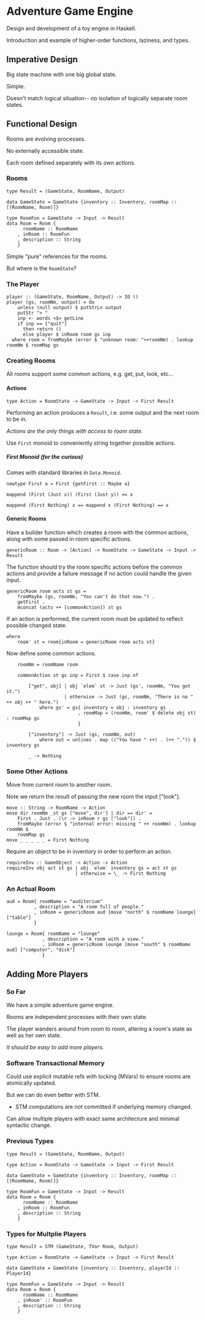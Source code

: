 Adventure Game Engine
====

Design and development of a toy engine in Haskell.

Introduction and example of higher-order functions, laziness, and types.

Imperative Design
----

Big state machine with one big global state.

Simple.

Doesn't match logical situation-- no isolation of logically separate room states.

Functional Design
----

Rooms are evolving processes.

No externally accessible state.

Each room defined separately with its own actions.


### Rooms 

~~~{.haskell}
type Result = (GameState, RoomName, Output)

data GameState = GameState {inventory :: Inventory, roomMap :: [(RoomName, Room)]}

type RoomFun = GameState -> Input -> Result
data Room = Room {
      roomName :: RoomName
    , inRoom :: RoomFun
    , description :: String
    }
~~~

Simple "pure" references for the rooms.

But where is the `RoomState`?

### The Player

~~~{.haskell}
player :: (GameState, RoomName, Output) -> IO ()
player (gs, roomNm, output) = do
    unless (null output) $ putStrLn output
    putStr "> "
    inp <- words <$> getLine
    if inp == ["quit"]  
      then return () 
      else player $ inRoom room gs inp 
  where room = fromMaybe (error $ "unknown room: "++roomNm) . lookup roomNm $ roomMap gs
~~~

### Creating Rooms

All rooms support some common actions, e.g. get, put, look, etc...

#### Actions

~~~{.haskell}
type Action = RoomState -> GameState -> Input -> First Result
~~~

Performing an action produces a `Result`, i.e. some output and the next room to be in. 

*Actions are the only things with access to room state.*

Use `First` monoid to conveniently string together possible actions.

##### First Monoid (for the curious)
Comes with standard libraries in `Data.Monoid`.
~~~{.haskell}
newtype First a = First {getFirst :: Maybe a}
~~~
~~~
mappend (First (Just x)) (First (Just y)) == x

mappend (First Nothing) x == mappend x (First Nothing) == x
~~~

#### Generic Rooms

Have a builder function which creates a room with the common actions, along with some passed in room specific actions.

~~~{.haskell}
genericRoom :: Room -> [Action] -> RoomState -> GameState -> Input -> Result
~~~

The function should try the room specific actions before the common actions and provide a failure message if no action could handle the given input.

~~~{.haskell}
genericRoom room acts st gs = 
    fromMaybe (gs, roomNm, "You can't do that now.") . 
    getFirst . 
    mconcat (acts ++ [commonAction]) st gs
~~~

If an action is performed, the current room must be updated to reflect possible changed state.

~~~{.haskell}
where 
    room' st = room{inRoom = genericRoom room acts st}
~~~

Now define some common actions.

~~~{.haskell}
    roomNm = roomName room

    commonAction st gs inp = First $ case inp of 

        ["get", obj] | obj `elem` st -> Just (gs', roomNm, "You got it.")
                     | otherwise -> Just (gs, roomNm, "There is no " ++ obj ++ " here.") 
            where gs' = gs{ inventory = obj : inventory gs
                          , roomMap = (roomNm, room' $ delete obj st) : roomMap gs
                          }

        ["inventory"] -> Just (gs, roomNm, out) 
            where out = unlines . map (("You have " ++) . (++ ".")) $ inventory gs
                     
        _ -> Nothing
~~~

### Some Other Actions

Move from current room to another room. 

Note we return the result of passing the new room the input ["look"].

~~~{.haskell}
move :: String -> RoomName -> Action
move dir roomNm _st gs ["move", dir'] | dir == dir' = 
    First . Just . (\r -> inRoom r gs ["look"]) . 
    fromMaybe (error $ "internal error: missing " ++ roomNm) . lookup roomNm $ 
    roomMap gs
move _ _ _ _ _ = First Nothing
~~~

Require an object to be in inventory in order to perform an action.

~~~{.haskell}
requireInv :: GameObject -> Action -> Action
requireInv obj act st gs | obj `elem` inventory gs = act st gs
                         | otherwise = \_ -> First Nothing
~~~

### An Actual Room

~~~{.haskell}
aud = Room{ roomName = "auditorium"
          , description = "A room full of people."
          , inRoom = genericRoom aud [move "north" $ roomName lounge] ["table"]
          }

lounge = Room{ roomName = "lounge"
             , description = "A room with a view."
             , inRoom = genericRoom lounge [move "south" $ roomName aud] ["computer", "disk"]
             }
~~~

Adding More Players
---

### So Far
We have a simple adventure game engine. 

Rooms are independent processes with their own state.

The player wanders around from room to room, altering a room's state as well as her own state.

*It should be easy to add more players.*

### Software Transactional Memory

Could use explicit mutable refs with locking (MVars) to ensure rooms are atomically updated.

But we can do even better with STM.
* STM computations are not committed if underlying memory changed.

Can allow multiple players with exact same architecture and minimal syntactic change.

### Previous Types
~~~{.haskell}
type Result = (GameState, RoomName, Output)

type Action = RoomState -> GameState -> Input -> First Result

data GameState = GameState {inventory :: Inventory, roomMap :: [(RoomName, Room)]}

type RoomFun = GameState -> Input -> Result
data Room = Room {
      roomName :: RoomName
    , inRoom :: RoomFun
    , description :: String
    }
~~~

### Types for Multplie Players
~~~{.haskell}
type Result = STM (GameState, TVar Room, Output)

type Action = RoomState -> GameState -> Input -> First Result

data GameState = GameState {inventory :: Inventory, playerId :: PlayerId} 

type RoomFun = GameState -> Input -> Result
data Room = Room {
      roomName :: RoomName
    , inRoom' :: RoomFun
    , description :: String
    }
~~~

